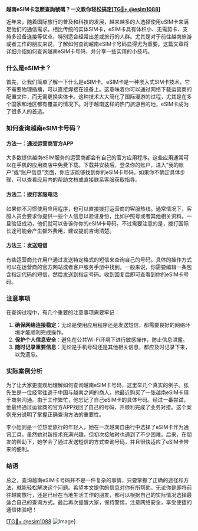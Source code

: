**越南eSIM卡怎麽查詢號碼？一文教你轻松搞定[[TG💪+ @esim1088](https://t.me/s/esim1088)]**

近年来，随着国际旅行的普及和科技的发展，越来越多的人选择使用eSIM卡来满足他们的通信需求。相比传统的实体SIM卡，eSIM卡具有体积小、无需剪卡、支持多设备连接等优点，特别适合经常出差或旅行的人群。尤其是对于前往越南旅游或者工作的朋友来说，了解如何查询越南eSIM卡号码显得尤为重要。这篇文章将详细介绍如何查询越南eSIM卡号码，并分享一些实用的小技巧。

### 什么是eSIM卡？

首先，让我们简单了解一下什么是eSIM卡。eSIM卡是一种嵌入式SIM卡技术，它不需要物理插槽，可以直接焊接在设备上。这意味着你可以通过网络下载运营商的配置文件，而无需更换实体卡。这种技术大大简化了国际漫游的过程，尤其是在多个国家和地区都有覆盖的情况下。对于越南这样的热门旅游目的地，eSIM卡成为了很多人的首选。

### 如何查询越南eSIM卡号码？

#### 方法一：通过运营商官方APP

大多数提供越南eSIM服务的运营商都会有自己的官方应用程序。这些应用通常可以在手机的应用商店中免费下载。下载并安装后，登录你的账户，进入“我的账户”或“账户信息”页面，你应该能够找到你的eSIM卡号码。如果你不确定具体步骤，可以查看应用内的帮助文档或直接联系客服获取指导。

#### 方法二：拨打客服电话

如果你不习惯使用应用程序，也可以直接拨打运营商的客服热线。通常情况下，客服人员会要求你提供一些个人信息以验证身份，比如护照号或者其他相关资料。一旦验证成功，他们就可以告诉你你的eSIM卡号码。不过需要注意的是，拨打国际长途可能会产生额外费用，建议提前咨询清楚。

#### 方法三：发送短信

有些运营商允许用户通过发送特定格式的短信来查询自己的号码。具体的操作方式可以在运营商的官方网站或者客户服务手册中找到。一般来说，你需要编辑一条包含指定代码的短信，然后发送到指定号码。收到回复后即可查看到你的eSIM卡号码。

### 注意事项

在查询过程中，有几个重要的注意事项需要牢记：

1. **确保网络连接稳定**：无论是使用应用程序还是发送短信，都需要良好的网络环境才能顺利完成操作。
2. **保护个人信息安全**：避免在公共Wi-Fi环境下进行敏感操作，防止信息泄露。
3. **随时记录重要信息**：无论是手机号码还是其他相关信息，都应及时记录下来，以免遗忘。

### 实际案例分析

为了让大家更直观地理解如何查询越南eSIM卡号码，这里举几个真实的例子。张先生是一位经常往返于中国与越南之间的商人，他最近购买了一张越南eSIM卡用于商务沟通。由于工作繁忙，他忘记了自己eSIM卡的具体号码。经过一番尝试，他最终通过运营商的官方APP找回了自己的号码，并顺利完成了业务对接。这个案例充分说明了掌握正确查询方法的重要性。

李小姐则是一位热爱旅行的年轻人，她在一次越南自由行中选择了eSIM卡作为通讯工具。虽然她对新技术充满兴趣，但初次接触时也遇到了不少困难。后来，在朋友的帮助下，她学会了通过发送短信的方式查询号码，并且很快适应了eSIM卡带来的便利。

### 结语

总之，查询越南eSIM卡号码并不是一件复杂的事情，只要掌握了正确的途径和方法，就能轻松解决这个问题。希望本文提供的信息对你有所帮助。无论你是即将前往越南旅行，还是已经在当地生活工作的朋友，都可以根据自己的实际情况选择最适合自己的查询方式。最后再次提醒大家，保持警惕，注意网络安全，享受便捷的通信体验吧！

[[TG💪+ @esim1088](https://t.me/s/esim1088) ![Image](https://i.postimg.cc/4NQfJmqS/Snipaste-2025-05-13-00-14-12.png)]